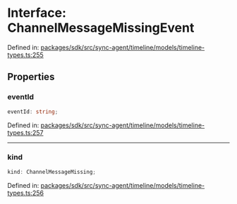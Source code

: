 # Interface: ChannelMessageMissingEvent

Defined in: [packages/sdk/src/sync-agent/timeline/models/timeline-types.ts:255](https://github.com/towns-protocol/towns/blob/0db1fd0ac7258e8db8cedfb6183e8eade8284fa1/packages/sdk/src/sync-agent/timeline/models/timeline-types.ts#L255)

## Properties

### eventId

```ts
eventId: string;
```

Defined in: [packages/sdk/src/sync-agent/timeline/models/timeline-types.ts:257](https://github.com/towns-protocol/towns/blob/0db1fd0ac7258e8db8cedfb6183e8eade8284fa1/packages/sdk/src/sync-agent/timeline/models/timeline-types.ts#L257)

***

### kind

```ts
kind: ChannelMessageMissing;
```

Defined in: [packages/sdk/src/sync-agent/timeline/models/timeline-types.ts:256](https://github.com/towns-protocol/towns/blob/0db1fd0ac7258e8db8cedfb6183e8eade8284fa1/packages/sdk/src/sync-agent/timeline/models/timeline-types.ts#L256)
